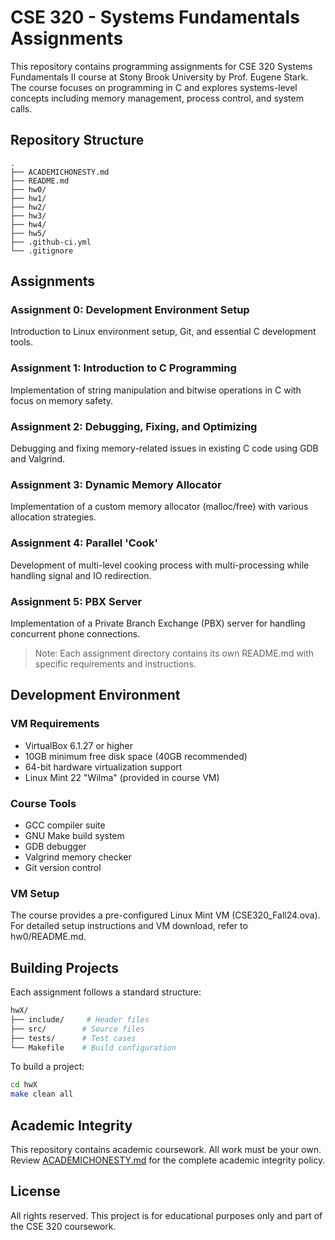 # CSE 320 - Systems Fundamentals Assignments 

This repository contains programming assignments for CSE 320 Systems Fundamentals II course at Stony Brook University by Prof. Eugene Stark. The course focuses on programming in C and explores systems-level concepts including memory management, process control, and system calls.

## Repository Structure
```
.
├── ACADEMICHONESTY.md
├── README.md
├── hw0/
├── hw1/
├── hw2/
├── hw3/
├── hw4/
├── hw5/
├── .github-ci.yml
└── .gitignore
```

## Assignments

### Assignment 0: Development Environment Setup
Introduction to Linux environment setup, Git, and essential C development tools.

### Assignment 1: Introduction to C Programming
Implementation of string manipulation and bitwise operations in C with focus on memory safety.

### Assignment 2: Debugging, Fixing, and Optimizing
Debugging and fixing memory-related issues in existing C code using GDB and Valgrind.

### Assignment 3: Dynamic Memory Allocator
Implementation of a custom memory allocator (malloc/free) with various allocation strategies.

### Assignment 4: Parallel 'Cook'
Development of multi-level cooking process with multi-processing while handling signal and IO redirection.

### Assignment 5: PBX Server
Implementation of a Private Branch Exchange (PBX) server for handling concurrent phone connections.

> Note: Each assignment directory contains its own README.md with specific requirements and instructions.

## Development Environment

### VM Requirements
- VirtualBox 6.1.27 or higher
- 10GB minimum free disk space (40GB recommended)
- 64-bit hardware virtualization support
- Linux Mint 22 "Wilma" (provided in course VM)

### Course Tools
- GCC compiler suite
- GNU Make build system
- GDB debugger
- Valgrind memory checker
- Git version control

### VM Setup
The course provides a pre-configured Linux Mint VM (CSE320_Fall24.ova). For detailed setup instructions and VM download, refer to hw0/README.md.

## Building Projects

Each assignment follows a standard structure:
```bash
hwX/
├── include/     # Header files
├── src/        # Source files
├── tests/      # Test cases
└── Makefile    # Build configuration
```

To build a project:
```bash
cd hwX
make clean all
```

## Academic Integrity

This repository contains academic coursework. All work must be your own. Review [ACADEMICHONESTY.md](ACADEMICHONESTY.md) for the complete academic integrity policy.

## License

All rights reserved. This project is for educational purposes only and part of the CSE 320 coursework.